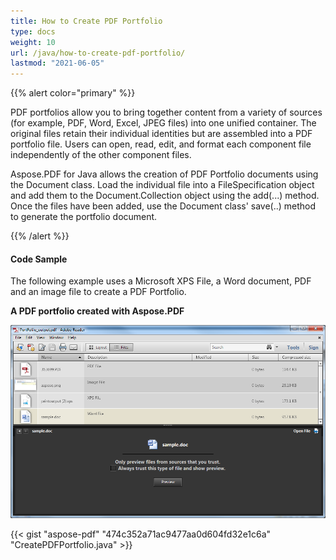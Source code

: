 ```yaml
---
title: How to Create PDF Portfolio
type: docs
weight: 10
url: /java/how-to-create-pdf-portfolio/
lastmod: "2021-06-05"
---
```


{{% alert color="primary" %}}

PDF portfolios allow you to bring together content from a variety of sources (for example, PDF, Word, Excel, JPEG files) into one unified container. The original files retain their individual identities but are assembled into a PDF portfolio file. Users can open, read, edit, and format each component file independently of the other component files.

Aspose.PDF for Java allows the creation of PDF Portfolio documents using the Document class. Load the individual file into a FileSpecification object and add them to the Document.Collection object using the add(...) method. Once the files have been added, use the Document class' save(..) method to generate the portfolio document.

{{% /alert %}}
#### **Code Sample**
The following example uses a Microsoft XPS File, a Word document, PDF and an image file to create a PDF Portfolio.

**A PDF portfolio created with Aspose.PDF**

![todo:image_alt_text](how-to-create-pdf-portfolio_1.png)



{{< gist "aspose-pdf" "474c352a71ac9477aa0d604fd32e1c6a" "CreatePDFPortfolio.java" >}}
